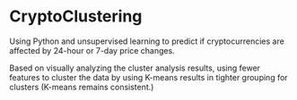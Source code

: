 # CryptoClustering
Using Python and unsupervised learning to predict if cryptocurrencies are affected by 24-hour or 7-day price changes.

Based on visually analyzing the cluster analysis results, using fewer features to cluster the data by using K-means results in tighter grouping for clusters (K-means remains consistent.)
